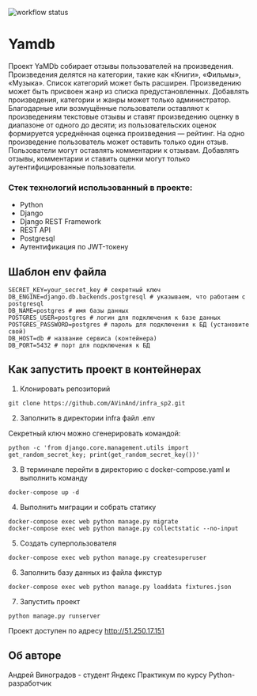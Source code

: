 ![workflow status](https://github.com/AVinAnd/yamdb_final/actions/workflows/yamdb_workflow.yml/badge.svg)
#  Yamdb
Проект YaMDb собирает отзывы пользователей на произведения.
Произведения делятся на категории, такие как «Книги», «Фильмы», «Музыка». Список категорий может быть расширен.
Произведению может быть присвоен жанр из списка предустановленных.
Добавлять произведения, категории и жанры может только администратор.
Благодарные или возмущённые пользователи оставляют к произведениям текстовые отзывы и ставят произведению оценку в диапазоне от одного до десяти; из пользовательских оценок формируется усреднённая оценка произведения — рейтинг. На одно произведение пользователь может оставить только один отзыв.
Пользователи могут оставлять комментарии к отзывам.
Добавлять отзывы, комментарии и ставить оценки могут только аутентифицированные пользователи.


### Стек технологий использованный в проекте:
* Python
* Django
* Django REST Framework
* REST API
* Postgresql
* Аутентификация по JWT-токену

## Шаблон env файла
```
SECRET_KEY=your_secret_key # секретный ключ
DB_ENGINE=django.db.backends.postgresql # указываем, что работаем с postgresql
DB_NAME=postgres # имя базы данных
POSTGRES_USER=postgres # логин для подключения к базе данных
POSTGRES_PASSWORD=postgres # пароль для подключения к БД (установите свой)
DB_HOST=db # название сервиса (контейнера)
DB_PORT=5432 # порт для подключения к БД
```
## Как запустить проект в контейнерах
1. Клонировать репозиторий 
```
git clone https://github.com/AVinAnd/infra_sp2.git
```
2. Заполнить в директории infra файл .env 

Секретный ключ можно сгенерировать командой:
```
python -c 'from django.core.management.utils import get_random_secret_key; print(get_random_secret_key())'
```
3. В терминале перейти в директорию с docker-compose.yaml
  и выполнить команду
```
docker-compose up -d
```
4. Выполнить миграции и собрать статику
```
docker-compose exec web python manage.py migrate
docker-compose exec web python manage.py collectstatic --no-input
```
5. Создать суперпользователя
```
docker-compose exec web python manage.py createsuperuser
```
6. Заполнить базу данных из файла фикстур
```
docker-compose exec web python manage.py loaddata fixtures.json
```
7. Запустить проект 
```
python manage.py runserver
```
Проект доступен по адресу http://51.250.17.151
## Об авторе
Андрей Виноградов - студент Яндекс Практикум
по курсу Python-разработчик